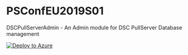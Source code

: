 # PSConfEU2019S01

DSCPullServerAdmin - An Admin module for DSC PullServer Database management

[![Deploy to Azure](http://azuredeploy.net/deploybutton.png)](https://portal.azure.com/#create/Microsoft.Template/uri/https%3A%2F%2Fraw.githubusercontent.com%2Fbgelens%2FPSConfEU2019S01%2Fmaster%2Fdeploy.json)
